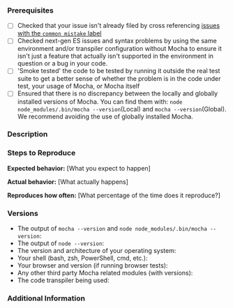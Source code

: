 <!--
Have you read Mocha's Code of Conduct? By filing an Issue, you are expected to comply with it, including treating everyone with respect: https://github.com/mochajs/mocha/blob/master/.github/CODE_OF_CONDUCT.md
For more, check out the Mocha Gitter chat room: https://gitter.im/mochajs/mocha
-->

### Prerequisites

<!--
Place an `x` between the square brackets on the lines below for every satisified prerequisite.
-->

- [ ] Checked that your issue isn't already filed by cross referencing [issues with the `common mistake` label](https://github.com/mochajs/mocha/issues?utf8=%E2%9C%93&q=is%3Aissue%20label%3Acommon-mistake%20)
- [ ] Checked next-gen ES issues and syntax problems by using the same environment and/or transpiler configuration without Mocha to ensure it isn't just a feature that actually isn't supported in the environment in question or a bug in your code.
- [ ] 'Smoke tested' the code to be tested by running it outside the real test suite to get a better sense of whether the problem is in the code under test, your usage of Mocha, or Mocha itself
- [ ] Ensured that there is no discrepancy between the locally and globally installed versions of Mocha. You can find them with: `node node_modules/.bin/mocha --version`(Local) and `mocha --version`(Global). We recommend avoiding the use of globally installed Mocha.

### Description

<!--
[Description of the issue]
-->

### Steps to Reproduce

<!--
Please add a series of steps to reproduce the problem. See https://stackoverflow.com/help/mcve for in depth information
on how to create a mimimal, complete, and verifiable example.
-->

**Expected behavior:** [What you expect to happen]

**Actual behavior:** [What actually happens]

**Reproduces how often:** [What percentage of the time does it reproduce?]

### Versions

<!-- If applicable, please specify: -->

- The output of `mocha --version` and `node node_modules/.bin/mocha --version`:
- The output of `node --version`:
- The version and architecture of your operating system:
- Your shell (bash, zsh, PowerShell, cmd, etc.):
- Your browser and version (if running browser tests):
- Any other third party Mocha related modules (with versions):
- The code transpiler being used:

### Additional Information

<!--
Any additional information, configuration or data that might be necessary to reproduce the issue.
-->
